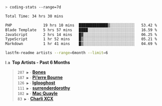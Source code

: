 ```zsh
> coding-stats --range=7d
```

<!--START_SECTION:waka-->

```txt
Total Time: 34 hrs 30 mins

PHP              19 hrs 10 mins  █████████████▒░░░░░░░░░░░   53.42 %
Blade Template   5 hrs 57 mins   ████░░░░░░░░░░░░░░░░░░░░░   16.59 %
JavaScript       2 hrs 14 mins   █▓░░░░░░░░░░░░░░░░░░░░░░░   06.25 %
TypeScript       1 hr 52 mins    █▒░░░░░░░░░░░░░░░░░░░░░░░   05.21 %
Markdown         1 hr 41 mins    █▒░░░░░░░░░░░░░░░░░░░░░░░   04.69 %
```

<!--END_SECTION:waka-->

```zsh
lastfm-readme artists --range=6month --limit=6
```

<!--START_LASTFM_ARTISTS:{"period": "6month", "rows": 6}-->
<a href="https://last.fm" target="_blank"><img src="https://user-images.githubusercontent.com/17434202/215290617-e793598d-d7c9-428f-9975-156db1ba89cc.svg" alt="Last.fm Logo" width="18" height="13"/></a> **Top Artists - Past 6 Months**

> `287 ▶️` ∙ **[Bones](https://www.last.fm/music/Bones)**<br/>
> `187 ▶️` ∙ **[Pi’erre Bourne](https://www.last.fm/music/Pi%E2%80%99erre+Bourne)**<br/>
> `126 ▶️` ∙ **[Iglooghost](https://www.last.fm/music/Iglooghost)**<br/>
> `111 ▶️` ∙ **[surrenderdorothy](https://www.last.fm/music/surrenderdorothy)**<br/>
> `102 ▶️` ∙ **[Mac Quayle](https://www.last.fm/music/Mac+Quayle)**<br/>
> `83 ▶️` ∙ **[Charli XCX](https://www.last.fm/music/Charli+XCX)**<br/>
<!--END_LASTFM_ARTISTS-->
